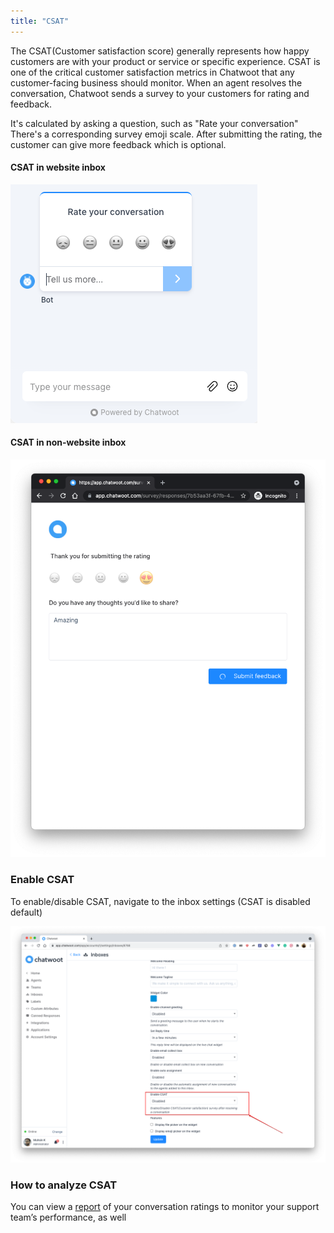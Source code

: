 ```yaml
---
title: "CSAT"
---
```


The CSAT(Customer satisfaction score) generally represents how happy customers are with your product or service or specific experience. CSAT is one of the critical customer satisfaction metrics in Chatwoot that any customer-facing business should monitor. When an agent resolves the conversation, Chatwoot sends a survey to your customers for rating and feedback.

It's calculated by asking a question, such as "Rate your conversation" There's a corresponding survey emoji scale. After submitting the rating, the customer can give more feedback which is optional.

#### CSAT in website inbox

![csat-web-widget](./images/csat/csat-web-widget.png)

#### CSAT in non-website inbox

![csat-non-web-channels](./images/csat/csat-non-web-channel.png)

### Enable CSAT

To enable/disable CSAT, navigate to the inbox settings (CSAT is disabled default)

![enable-disable-csat](./images/csat/enable-disable-csat.png)

### How to analyze CSAT

You can view a [report](/user-guide/features/reports/csat) of your conversation ratings to monitor your support team’s performance, as well

